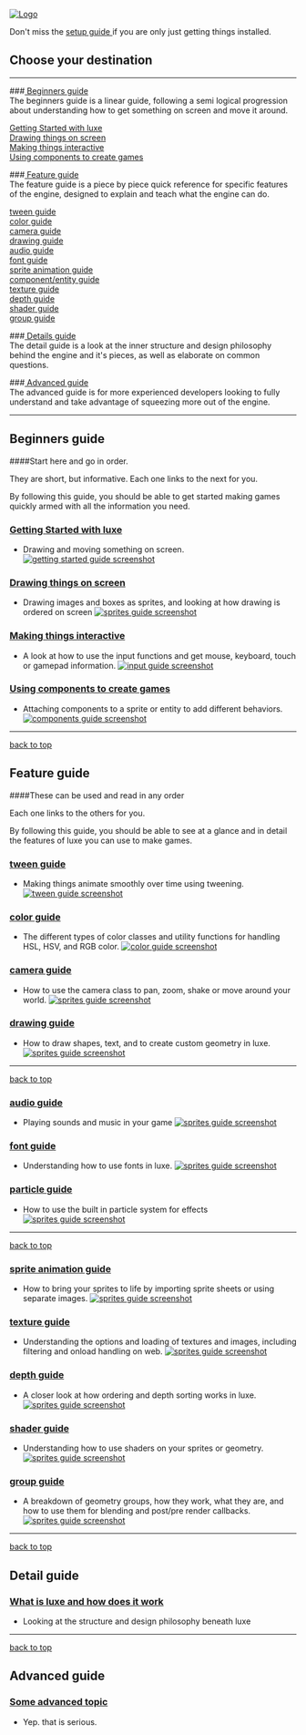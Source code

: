 
[![Logo](http://luxeengine.com/images/logo.png)](index.html)

Don't miss the [ setup guide ](setup.html) if you are only just getting things installed.


## Choose your destination
----
###[ Beginners guide ](#beginnersguide)   
The beginners guide is a linear guide, following a semi logical progression about understanding how to get something on screen and move it around.

[ Getting Started with luxe ](#gettingstarted)    
[ Drawing things on screen ](#basicdrawing)    
[ Making things interactive ](#interactivity)    
[ Using components to create games ](#basiccomponents)    

###[ Feature guide ](#featureguide)   
The feature guide is a piece by piece quick reference for specific features of the engine, designed to explain and teach what the engine can do.

[ tween guide ](#tweening)    
[ color guide ](#color)    
[ camera guide ](#camera)    
[ drawing guide ](#drawing)    
[ audio guide ](#audio)    
[ font guide ](#fonts)    
[ sprite animation guide ](#spriteanimation)    
[ component/entity guide ](#components)    
[ texture guide ](#textures)    
[ depth guide ](#depthsorting)    
[ shader guide ](#shaders)    
[ group guide ](#groups)    

###[ Details guide ](#detailguide)   
The detail guide is a look at the inner structure and design philosophy behind the engine and it's pieces, as well as elaborate on common questions.


###[ Advanced guide ](#advancedguide)   
The advanced guide is for more experienced developers looking to fully understand and take advantage of squeezing more out of the engine.


----

<a name="beginnersguide"> </a>

## Beginners guide

####Start here and go in order.

They are short, but informative. Each one links to the next for you.   

By following this guide, you should be able to get started making games quickly armed with all the information you need.

<a name="gettingstarted"> </a>
### [ Getting Started with luxe ](guide.gettingstarted.html)
- Drawing and moving something on screen.
[ ![getting started guide screenshot](images/guide.gettingstarted.png) ](guide.gettingstarted.html)

<a name="basicdrawing"> </a>
### [ Drawing things on screen ](guide.sprites.html)
- Drawing images and boxes as sprites, and looking at how drawing is ordered on screen
[ ![sprites guide screenshot](images/guide.sprites.png) ](guide.sprites.html)

<a name="interactivity"> </a>
### [ Making things interactive ](guide.input.html)
- A look at how to use the input functions and get mouse, keyboard, touch or gamepad information.
[ ![input guide screenshot](images/guide.sprites.png) ](guide.input.html)

<a name="basiccomponents"> </a>
### [ Using components to create games ](guide.basiccomponents.html)
- Attaching components to a sprite or entity to add different behaviors.
[ ![components guide screenshot](images/guide.basiccomponents.png) ](guide.basiccomponents.html)

----
<a class="toplink" href="#">back to top</a>
<a name="featureguide"> </a>

## Feature guide
####These can be used and read in any order

Each one links to the others for you.   

By following this guide, you should be able to see at a glance and in detail the features of luxe you can use to make games.

<a name="tweening"> </a>
### [ tween guide ](guide.tween.html)
- Making things animate smoothly over time using tweening.
[ ![tween guide screenshot](images/guide.tween.png) ](guide.tween.html)

<a name="color"> </a>
### [ color guide ](guide.color.html)
- The different types of color classes and utility functions for handling HSL, HSV, and RGB color.
[ ![color guide screenshot](images/guide.color.png) ](guide.color.html)

<a name="camera"> </a>
### [ camera guide ](guide.camera.html)
- How to use the camera class to pan, zoom, shake or move around your world. 
[ ![sprites guide screenshot](images/guide.sprites.png) ](guide.camera.html)

<a name="drawing"> </a>
### [ drawing guide ](guide.drawing.html)
- How to draw shapes, text, and to create custom geometry in luxe.
[ ![sprites guide screenshot](images/guide.drawing.png) ](guide.drawing.html)

---
<a class="toplink" href="#">back to top</a>

<a name="audio"> </a>
### [ audio guide ](guide.audio.html)
- Playing sounds and music in your game
[ ![sprites guide screenshot](images/guide.sprites.png) ](guide.audio.html)

<a name="fonts"> </a>
### [ font guide ](guide.fonts.html)
- Understanding how to use fonts in luxe.
[ ![sprites guide screenshot](images/guide.sprites.png) ](guide.fonts.html)

<a name="particles"> </a>
### [ particle guide ](guide.particles.html)
- How to use the built in particle system for effects
[ ![sprites guide screenshot](images/guide.sprites.png) ](guide.particles.html)

---
<a class="toplink" href="#">back to top</a>

<a name="spriteanimation"> </a>
### [ sprite animation guide ](guide.spriteanimation.html)
- How to bring your sprites to life by importing sprite sheets or using separate images.
[ ![sprites guide screenshot](images/guide.sprites.png) ](guide.spriteanimation.html)

<a name="textures"> </a>
### [ texture guide ](guide.textures.html)
- Understanding the options and loading of textures and images, including filtering and onload handling on web.
[ ![sprites guide screenshot](images/guide.sprites.png) ](guide.textures.html)

<a name="depthsorting"> </a>
### [ depth guide ](guide.depth.html)
- A closer look at how ordering and depth sorting works in luxe.
[ ![sprites guide screenshot](images/guide.sprites.png) ](guide.depth.html)

<a name="shaders"> </a>
### [ shader guide ](guide.shaders.html)
- Understanding how to use shaders on your sprites or geometry.
[ ![sprites guide screenshot](images/guide.sprites.png) ](guide.shaders.html)

<a name="groups"> </a>
### [ group guide ](guide.groups.html)
- A breakdown of geometry groups, how they work, what they are, and how to use them for blending and post/pre render callbacks.
[ ![sprites guide screenshot](images/guide.sprites.png) ](guide.groups.html)



----
<a class="toplink" href="#">back to top</a>
<a name="detailguide"> </a>

## Detail guide

### [ What is luxe and how does it work ](guide.understandingluxe.html)
- Looking at the structure and design philosophy beneath luxe

----
<a class="toplink" href="#">back to top</a>

<a name="advancedguide"> </a>

## Advanced guide

### [ Some advanced topic ](guide.html)
- Yep. that is serious.



&nbsp;   
&nbsp;   
&nbsp;   

